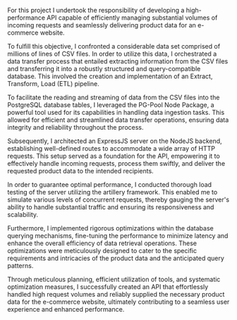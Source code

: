 For this project I undertook the responsibility of developing a high-performance API capable of efficiently managing substantial volumes of incoming requests and seamlessly delivering product data for an e-commerce website.

To fulfill this objective, I confronted a considerable data set comprised of millions of lines of CSV files. In order to utilize this data, I orchestrated a data transfer process that entailed extracting information from the CSV files and transferring it into a robustly structured and query-compatible database. This involved the creation and implementation of an Extract, Transform, Load (ETL) pipeline.

To facilitate the reading and streaming of data from the CSV files into the PostgreSQL database tables, I leveraged the PG-Pool Node Package, a powerful tool used for its capabilities in handling data ingestion tasks. This allowed for efficient and streamlined data transfer operations, ensuring data integrity and reliability throughout the process.

Subsequently, I architected an ExpressJS server on the NodeJS backend, establishing well-defined routes to accommodate a wide array of HTTP requests. This setup served as a foundation for the API, empowering it to effectively handle incoming requests, process them swiftly, and deliver the requested product data to the intended recipients.

In order to guarantee optimal performance, I conducted thorough load testing of the server utilizing the artillery framework. This enabled me to simulate various levels of concurrent requests, thereby gauging the server's ability to handle substantial traffic and ensuring its responsiveness and scalability.

Furthermore, I implemented rigorous optimizations within the database querying mechanisms, fine-tuning the performance to minimize latency and enhance the overall efficiency of data retrieval operations. These optimizations were meticulously designed to cater to the specific requirements and intricacies of the product data and the anticipated query patterns.

Through meticulous planning, efficient utilization of tools, and systematic optimization measures, I successfully created an API that effortlessly handled high request volumes and reliably supplied the necessary product data for the e-commerce website, ultimately contributing to a seamless user experience and enhanced performance.

